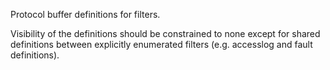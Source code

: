 Protocol buffer definitions for filters.

Visibility of the definitions should be constrained to none except for
shared definitions between explicitly enumerated filters (e.g. accesslog and fault definitions).
